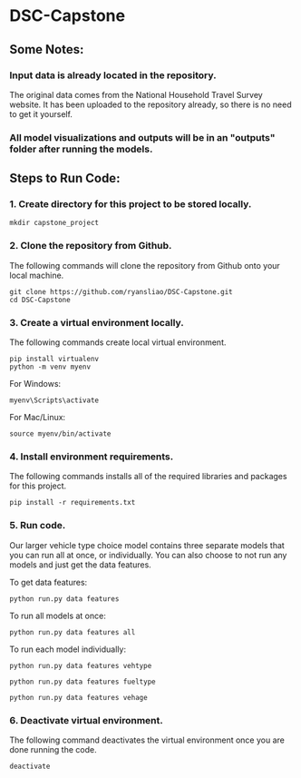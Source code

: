 # DSC-Capstone

## Some Notes:
### Input data is already located in the repository.
The original data comes from the National Household Travel Survey website. It has been uploaded to the repository already, so there is no need to get it yourself.
### All model visualizations and outputs will be in an "outputs" folder after running the models.

## Steps to Run Code:
### 1. Create directory for this project to be stored locally.
```
mkdir capstone_project
```

### 2. Clone the repository from Github.
The following commands will clone the repository from Github onto your local machine.
```
git clone https://github.com/ryansliao/DSC-Capstone.git
cd DSC-Capstone
```

### 3. Create a virtual environment locally.
The following commands create local virtual environment.
```
pip install virtualenv
python -m venv myenv
```

For Windows:
```
myenv\Scripts\activate
```

For Mac/Linux:
```
source myenv/bin/activate
```

### 4. Install environment requirements.
The following commands installs all of the required libraries and packages for this project.
```
pip install -r requirements.txt
```

### 5. Run code.
Our larger vehicle type choice model contains three separate models that you can run all at once, or individually. You can also choose to not run any models and just get the data features.

To get data features:
```
python run.py data features
```

To run all models at once:
```
python run.py data features all
```

To run each model individually:
```
python run.py data features vehtype
```
```
python run.py data features fueltype
```
```
python run.py data features vehage
```

### 6. Deactivate virtual environment.
The following command deactivates the virtual environment once you are done running the code.
```
deactivate
```
